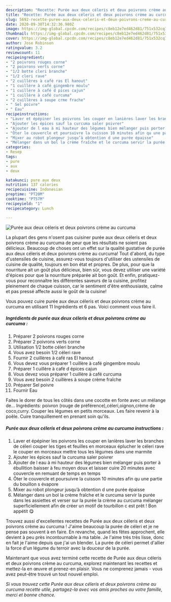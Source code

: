 ```yaml
---
description: "Recette: Purée aux deux céleris et deux poivrons crème au curcuma"
title: "Recette: Purée aux deux céleris et deux poivrons crème au curcuma"
slug: 5692-recette-puree-aux-deux-celeris-et-deux-poivrons-creme-au-curcuma
date: 2020-09-30T14:32:36.980Z
image: https://img-global.cpcdn.com/recipes/c8eb12e7ed462d81/751x532cq70/puree-aux-deux-celeris-et-deux-poivrons-creme-au-curcuma-photo-principale-de-la-recette.jpg
thumbnail: https://img-global.cpcdn.com/recipes/c8eb12e7ed462d81/751x532cq70/puree-aux-deux-celeris-et-deux-poivrons-creme-au-curcuma-photo-principale-de-la-recette.jpg
cover: https://img-global.cpcdn.com/recipes/c8eb12e7ed462d81/751x532cq70/puree-aux-deux-celeris-et-deux-poivrons-creme-au-curcuma-photo-principale-de-la-recette.jpg
author: Jose Robinson
ratingvalue: 3.2
reviewcount: 11
recipeingredient:
- "2 poivrons rouges corne"
- "2 poivrons verts corne"
- "1/2 botte cleri branche"
- "1/2 cleri rave"
- "2 cuillères à café ras El hanout"
- "1 cuillère à café gingembre moulu"
- "1 cuillère à café d pices cajun"
- "1 cuillère à café curcuma"
- "2 cuillères à soupe crme frache"
- " Sel poivre"
- " Eau"
recipeinstructions:
- "Laver et épépiner les poivrons les couper en lanières laver les branches de céleri couper les tiges et feuilles en morceaux éplucher le céleri rave le couper en morceaux mettre tous les légumes dans une marmite"
- "Ajouter les épices sauf la curcuma saler poivrer"
- "Ajouter de l eau à mi hauteur des légumes bien mélanger puis porter à ébullition baisser à feu moyen doux et laisser cuire 20 minutes avec couvercle en remuant de temps en temps"
- "Ôter le couvercle et poursuivre la cuisson 10 minutes afin qu une partie du bouillon s évapore"
- "Mixer au robot plongeur jusqu’à obtention d une purée épaisse"
- "Mélanger dans un bol la crème fraîche et le curcuma servir la purée dans les assiettes et verser sur la purée la crème au curcuma mélanger superficiellement afin de créer un motif de tourbillon c est prêt ! Bon appétit 😋"
categories:
- Resep
tags:
- pure
- aux
- deux

katakunci: pure aux deux 
nutrition: 137 calories
recipecuisine: Indonesian
preptime: "PT20M"
cooktime: "PT57M"
recipeyield: "1"
recipecategory: Lunch

---
```



![Purée aux deux céleris et deux poivrons crème au curcuma](https://img-global.cpcdn.com/recipes/c8eb12e7ed462d81/751x532cq70/puree-aux-deux-celeris-et-deux-poivrons-creme-au-curcuma-photo-principale-de-la-recette.jpg)

La plupart des gens n'osent pas cuisiner purée aux deux céleris et deux poivrons crème au curcuma de peur que les résultats ne soient pas délicieux. Beaucoup de choses ont un effet sur la qualité gustative de purée aux deux céleris et deux poivrons crème au curcuma! Tout d'abord, du type d'ustensiles de cuisine, assurez-vous toujours d'utiliser des ustensiles de cuisine de qualité, toujours en bon état et propres. De plus, pour que la nourriture ait un goût plus délicieux, bien sûr, vous devez utiliser une variété d'épices pour que la nourriture préparée ait bon goût. Et enfin, pratiquez-vous pour reconnaître les différentes saveurs de la cuisine, profitez pleinement de chaque cuisson, car le sentiment d'être enthousiaste, calme et pas pressé affecte aussi le goût de la cuisine!

<!--inarticleads1-->

Vous pouvez cuire purée aux deux céleris et deux poivrons crème au curcuma en utilisant 11 Ingrédients et 6 pas. Voici comment vous faire il.

##### Ingrédients de purée aux deux céleris et deux poivrons crème au curcuma :

1. Préparer 2 poivrons rouges corne
1. Préparer 2 poivrons verts corne
1. Utilisation 1/2 botte céleri branche
1. Vous avez besoin 1/2 céleri rave
1. Fournir 2 cuillères à café ras El hanout
1. Vous devez vous préparer 1 cuillère à café gingembre moulu
1. Préparer 1 cuillère à café d épices cajun
1. Vous devez vous préparer 1 cuillère à café curcuma
1. Vous avez besoin 2 cuillères à soupe crème fraîche
1. Préparer  Sel poivre
1. Fournir  Eau


Faites le dorer de tous les côtés dans une cocotte en fonte avec un mélange de… Ingrédients: poivron (rouge de préférence),céleri,oignon,crème de coco,curry. Couper les légumes en petits morceaux. Les faire revenir à la poêle. Cuire tranquillement en prenant soin qu&#39;ils. 

<!--inarticleads2-->

##### Purée aux deux céleris et deux poivrons crème au curcuma instructions :

1. Laver et épépiner les poivrons les couper en lanières laver les branches de céleri couper les tiges et feuilles en morceaux éplucher le céleri rave le couper en morceaux mettre tous les légumes dans une marmite
1. Ajouter les épices sauf la curcuma saler poivrer
1. Ajouter de l eau à mi hauteur des légumes bien mélanger puis porter à ébullition baisser à feu moyen doux et laisser cuire 20 minutes avec couvercle en remuant de temps en temps
1. Ôter le couvercle et poursuivre la cuisson 10 minutes afin qu une partie du bouillon s évapore
1. Mixer au robot plongeur jusqu’à obtention d une purée épaisse
1. Mélanger dans un bol la crème fraîche et le curcuma servir la purée dans les assiettes et verser sur la purée la crème au curcuma mélanger superficiellement afin de créer un motif de tourbillon c est prêt ! Bon appétit 😋


Trouvez aussi d&#39;excellentes recettes de Purée aux deux céleris et deux poivrons crème au curcuma ! J&#39;aime beaucoup la purée de céleri et je ne pense pas souvent à en faire. En revanche, quand les fêtes approchent, elle devient à peu près incontournable à ma table. Je l&#39;aime très très lisse, donc en fait je l&#39;aime depuis que j&#39;ai un blender. La purée de céleri permet d&#39;allier la force d&#39;un légume du terroir avec la douceur de la purée. 

<!--inarticleads1-->

<p>
Maintenant que vous avez terminé cette recette de Purée aux deux céleris et deux poivrons crème au curcuma, explorez maintenant les recettes et mettez-la en œuvre et prenez-en plaisir. Vous ne comprenez jamais - vous avez peut-être trouvé un tout nouvel emploi.
</p>

<p>
<i>Si vous trouvez cette Purée aux deux céleris et deux poivrons crème au curcuma recette utile, partagez-la avec vos amis proches ou votre famille, merci et bonne chance.</i>
</p>
